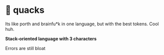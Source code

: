 # 🐸 quacks 

Its like porth and brainfu\*k in one language, but with the best tokens. Cool huh.

**Stack-oriented language with 3 characters**

Errors are still bloat
